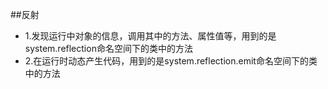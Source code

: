 ##反射
- 1.发现运行中对象的信息，调用其中的方法、属性值等，用到的是system.reflection命名空间下的类中的方法
- 2.在运行时动态产生代码，用到的是system.reflection.emit命名空间下的类中的方法
